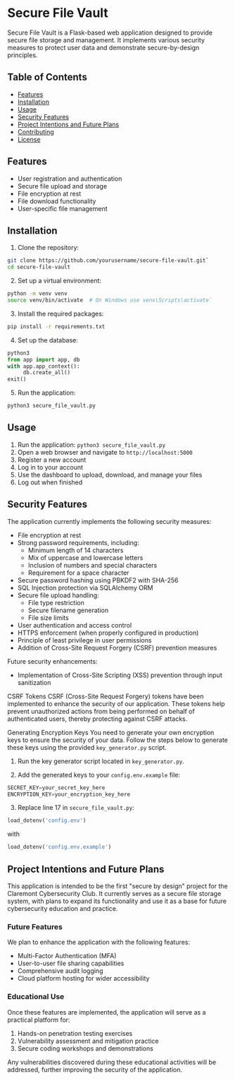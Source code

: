 # Secure File Vault

Secure File Vault is a Flask-based web application designed to provide secure file storage and management. It implements various security measures to protect user data and demonstrate secure-by-design principles.

## Table of Contents

- [Features](#features)
- [Installation](#installation)
- [Usage](#usage)
- [Security Features](#security-features)
- [Project Intentions and Future Plans](#project-intentions-and-future-plans)
- [Contributing](#contributing)
- [License](#license)

## Features

- User registration and authentication
- Secure file upload and storage
- File encryption at rest
- File download functionality
- User-specific file management

## Installation

1. Clone the repository:
```bash
git clone https://github.com/yourusername/secure-file-vault.git`
cd secure-file-vault
```

2. Set up a virtual environment:
```bash
python -m venv venv
source venv/bin/activate  # On Windows use venv\Scripts\activate`
```

3. Install the required packages:
```bash
pip install -r requirements.txt
```
4. Set up the database:
```python
python3
from app import app, db
with app.app_context():
     db.create_all()
exit()
```
5. Run the application:
```bash
python3 secure_file_vault.py
```

## Usage

1. Run the application:
`python3 secure_file_vault.py`
2. Open a web browser and navigate to `http://localhost:5000`
3. Register a new account
4. Log in to your account
5. Use the dashboard to upload, download, and manage your files
6. Log out when finished

## Security Features

The application currently implements the following security measures:

* File encryption at rest
* Strong password requirements, including:
  - Minimum length of 14 characters
  - Mix of uppercase and lowercase letters
  - Inclusion of numbers and special characters
  - Requirement for a space character
* Secure password hashing using PBKDF2 with SHA-256
* SQL Injection protection via SQLAlchemy ORM
* Secure file upload handling:
  - File type restriction
  - Secure filename generation
  - File size limits
* User authentication and access control
* HTTPS enforcement (when properly configured in production)
* Principle of least privilege in user permissions
* Addition of Cross-Site Request Forgery (CSRF) prevention measures

Future security enhancements:
* Implementation of Cross-Site Scripting (XSS) prevention through input sanitization


CSRF Tokens
CSRF (Cross-Site Request Forgery) tokens have been implemented to enhance the security of our application. These tokens help prevent unauthorized actions from being performed on behalf of authenticated users, thereby protecting against CSRF attacks.

Generating Encryption Keys
You need to generate your own encryption keys to ensure the security of your data. Follow the steps below to generate these keys using the provided `key_generator.py` script.

1. Run the key generator script located in `key_generator.py`.

2. Add the generated keys to your `config.env.example` file:
```python
SECRET_KEY=your_secret_key_here
ENCRYPTION_KEY=your_encryption_key_here
```
3. Replace line 17 in `secure_file_vault.py`:
```python
load_dotenv('config.env')
```
with

```python
load_dotenv('config.env.example')
```

## Project Intentions and Future Plans

This application is intended to be the first "secure by design" project for the Claremont Cybersecurity Club. It currently serves as a secure file storage system, with plans to expand its functionality and use it as a base for future cybersecurity education and practice.

### Future Features
We plan to enhance the application with the following features:

* Multi-Factor Authentication (MFA)
* User-to-user file sharing capabilities
* Comprehensive audit logging
* Cloud platform hosting for wider accessibility

### Educational Use
Once these features are implemented, the application will serve as a practical platform for:

1. Hands-on penetration testing exercises
2. Vulnerability assessment and mitigation practice
3. Secure coding workshops and demonstrations

Any vulnerabilities discovered during these educational activities will be addressed, further improving the security of the application.

